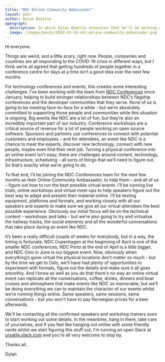 ```yaml
---
title: "NDC Online Community Ambassador"
layout: post
author: Dylan Beattie
opengraph: 
  description: In which Dylan Beattie announces that he'll be working with NDC Conferences for the next three months to help them figure out how to do this whole virtual online conference thing.
  image: /images/posts/2020-03-18-ndc-online-community-ambassador.png
---
```


Hi everyone.

Things are weird, and a little scary, right now. People, companies and countries are all responding to the COVID-19 crisis in different ways, but I think we’re all agreed that getting hundreds of people together in a conference centre for days at a time isn’t a good idea over the next few months.

For technology conferences and events, this creates some interesting challenges. I’ve been working with the team from [NDC Conferences](https://ndcconferences.com/) since January, helping to build stronger relationships between NDC’s flagship conferences and the developer communities that they serve. None of us is going to be meeting face-to-face for a while - but we’re absolutely committed to supporting those people and communities while this situation is ongoing. Big events like NDC are a lot of fun, but they’re also an incredibly important part of our industry. Conference workshops are a critical source of revenue for a lot of people working on open source software. Sponsors and partners use conferences to connect with potential customers and employees – and for attendees, an event like NDC is a chance to meet the experts, discover new technology, connect with new people, maybe even find their next job. Turning a physical conference into an online event isn’t easy; there are challenges around content, technology, infrastructure, scheduling - all sorts of things that we’ll need to figure out. So that’s exactly what we’re going to do. 

To that end, I'll be joining the NDC Conferences team for the next few months as their Online Community Ambassador, to help them – and all of us – figure out how to run the best possible virtual events. I’ll be running live trials, online workshops and virtual meet-ups to help speakers figure out the best way to adapt and present their material online. I’ll be testing equipment, platforms and formats, and working closely with all our speakers and experts to make sure we give all our virtual attendees the best possible experience. Obviously our initial focus will be on the technical content - workshops and talks - but we’re also going to try and virtualise the hallway tracks, the social elements and all the wonderful conversations that take place during an event like NDC. 

It’s been a really difficult couple of weeks for everybody, but in a way, the timing is fortunate. NDC Copenhagen at the beginning of April is one of the smaller NDC conferences; NDC Porto at the end of April is a little bigger, and NDC Oslo in June is our biggest event. Now, obviously when everything’s gone virtual the physical locations don’t matter so much - but by the time we get to Oslo, we’ll have had plenty of opportunities to experiment with formats, figure out the details and make sure it all goes smoothly. And I know as well as you do that there's no way an online virtual event can replicate all the conversations, coffee, drinks, dinners and boat cruises and atmosphere that make events like NDC so memorable, but we’ll be doing everything we can to maintain the character of our events whilst we’re running things online. Same speakers, same sessions, same conversations - but you won't have to pay Norwegian prices for a beer afterwards.

We'll be contacting all the confirmed speakers and workshop trainers soon to start working out some details. In the meantime, hang in there, take care of yourselves, and if you feel like hanging out online with some friendly nerds whilst we start figuring this stuff out, I'm running an open Slack at [ursatile.slack.com](https://join.slack.com/t/ursatile/shared_invite/zt-crtm2hly-EL2OKWozXeMvrvJ1y_Vong) and you're all very welcome to stop by.

Thanks all.

Dylan



